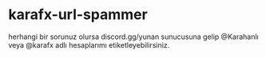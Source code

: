 # karafx-url-spammer
herhangi bir sorunuz olursa discord.gg/yunan sunucusuna gelip @Karahanlı veya @karafx adlı hesaplarımı etiketleyebilirsiniz.
